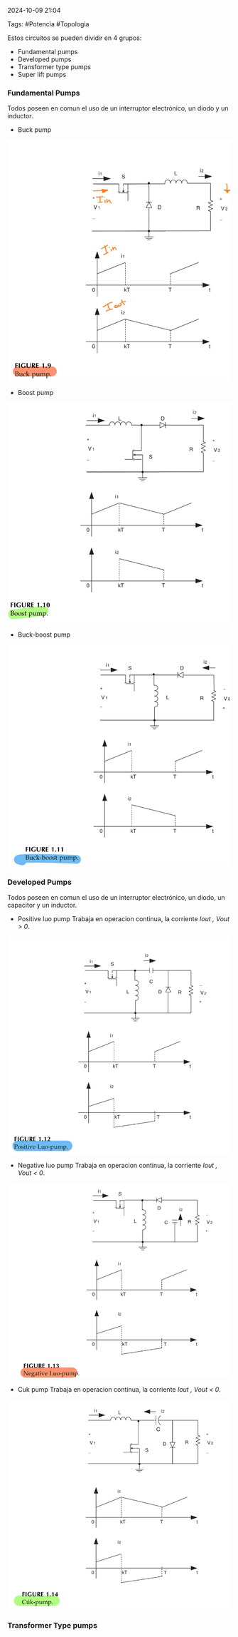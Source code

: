 2024-10-09 21:04

Tags: #Potencia #Topologia 

Estos circuitos se pueden dividir en 4 grupos:
* Fundamental pumps
* Developed pumps
* Transformer type pumps
* Super lift pumps
### Fundamental Pumps
Todos poseen en comun el uso de un interruptor electrónico, un diodo y un inductor.
* Buck pump

![|400](Imagenes/Pump1.jpeg)

* Boost pump

![|400](Imagenes/Pump2.jpeg)
* Buck-boost pump

![|400](Imagenes/Pump3.jpeg)

### Developed Pumps
Todos poseen en comun el uso de un interruptor electrónico, un diodo, un capacitor y un inductor.
* Positive luo pump
Trabaja en operacion continua, la corriente _Iout , Vout > 0_.

![|400](Imagenes/Pump4.jpeg)

* Negative luo pump
Trabaja en operacion continua, la corriente _Iout , Vout < 0_.

![|400](Imagenes/Pump5.jpeg)

* Cuk pump
Trabaja en operacion continua, la corriente _Iout , Vout < 0_.

![|400](Imagenes/Pump6.jpeg)

### Transformer Type pumps



